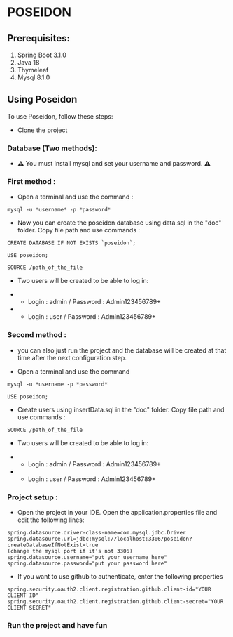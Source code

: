 # POSEIDON

## Prerequisites:

1. Spring Boot 3.1.0
2. Java 18
3. Thymeleaf
4. Mysql 8.1.0


## Using Poseidon

To use Poseidon, follow these steps:

* Clone the project

### Database (Two methods):

* :warning: You must install mysql and set your username and password. :warning:

### First method : 
* Open a terminal and use the command :

```
mysql -u *username* -p *password*
```

* Now you can create the poseidon database using data.sql in the "doc" folder. Copy file path and use commands :

```
CREATE DATABASE IF NOT EXISTS `poseidon`;
```
```
USE poseidon;
```
```
SOURCE /path_of_the_file
```

* Two users will be created to be able to log in:

* * Login : admin / Password : Admin123456789+
* * Login : user / Password : Admin123456789+

### Second method :
* you can also just run the project and the database will be created at that time after the next configuration step.

* Open a terminal and use the command
```
mysql -u *username -p *password*
```

```
USE poseidon;
```
* Create users using insertData.sql in the "doc" folder. Copy file path and use commands :

```
SOURCE /path_of_the_file
```

* Two users will be created to be able to log in:

* * Login : admin / Password : Admin123456789+
* * Login : user / Password : Admin123456789+


### Project setup :

* Open the project in your IDE. Open the application.properties file and edit the following lines:

```
spring.datasource.driver-class-name=com.mysql.jdbc.Driver
spring.datasource.url=jdbc:mysql://localhost:3306/poseidon?createDatabaseIfNotExist=true
(change the mysql port if it's not 3306)
spring.datasource.username="put your username here" 
spring.datasource.password="put your password here"
```

* If you want to use github to authenticate, enter the following properties
```
spring.security.oauth2.client.registration.github.client-id="YOUR CLIENT ID"
spring.security.oauth2.client.registration.github.client-secret="YOUR CLIENT SECRET"
```
### Run the project and have fun
